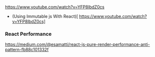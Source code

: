 https://www.youtube.com/watch?v=YFP8lbdZ0cs

* (Using Immutable js With React)[
https://www.youtube.com/watch?v=YFP8lbdZ0cs]


### React Performance

https://medium.com/@esamatti/react-js-pure-render-performance-anti-pattern-fb88c101332f
